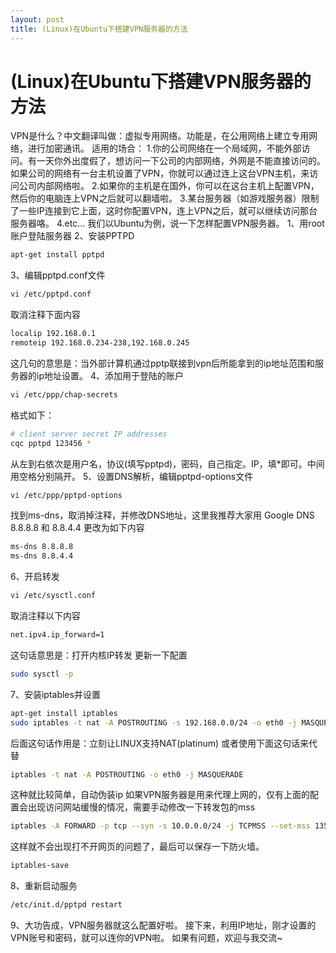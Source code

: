 ```yaml
---
layout: post
title: (Linux)在Ubuntu下搭建VPN服务器的方法
---
```


# (Linux)在Ubuntu下搭建VPN服务器的方法
VPN是什么？中文翻译叫做：虚拟专用网络。功能是，在公用网络上建立专用网络，进行加密通讯。
适用的场合：
1.你的公司网络在一个局域网，不能外部访问。有一天你外出度假了，想访问一下公司的内部网络，外网是不能直接访问的。如果公司的网络有一台主机设置了VPN，你就可以通过连上这台VPN主机，来访问公司内部网络啦。
2.如果你的主机是在国外，你可以在这台主机上配置VPN，然后你的电脑连上VPN之后就可以翻墙啦。
3.某台服务器（如游戏服务器）限制了一些IP连接到它上面，这时你配置VPN，连上VPN之后，就可以继续访问那台服务器咯。
4.etc…
我们以Ubuntu为例，说一下怎样配置VPN服务器。
1、用root账户登陆服务器
2、安装PPTPD
```bash
apt-get install pptpd
```
3、编辑pptpd.conf文件
```bash
vi /etc/pptpd.conf
```
取消注释下面内容
```bash
localip 192.168.0.1
remoteip 192.168.0.234-238,192.168.0.245
```
这几句的意思是：当外部计算机通过pptp联接到vpn后所能拿到的ip地址范围和服务器的ip地址设置。
4、添加用于登陆的账户
```bash
vi /etc/ppp/chap-secrets
```
格式如下：
```bash
# client server secret IP addresses
cqc pptpd 123456 *
```
从左到右依次是用户名，协议(填写pptpd)，密码，自己指定。IP，填*即可。中间用空格分别隔开。
5、设置DNS解析，编辑pptpd-options文件
```bash
vi /etc/ppp/pptpd-options
```
找到ms-dns，取消掉注释，并修改DNS地址，这里我推荐大家用
Google DNS 8.8.8.8 和 8.8.4.4
更改为如下内容
```bash
ms-dns 8.8.8.8
ms-dns 8.8.4.4
```
6、开启转发
```bash
vi /etc/sysctl.conf
```
取消注释以下内容
```bash
net.ipv4.ip_forward=1
```
这句话意思是：打开内核IP转发
更新一下配置
```bash
sudo sysctl -p
```
7、安装iptables并设置
```bash
apt-get install iptables
sudo iptables -t nat -A POSTROUTING -s 192.168.0.0/24 -o eth0 -j MASQUERADE
```
后面这句话作用是：立刻让LINUX支持NAT(platinum)
或者使用下面这句话来代替
```bash
iptables -t nat -A POSTROUTING -o eth0 -j MASQUERADE
```
这种就比较简单，自动伪装ip
如果VPN服务器是用来代理上网的，仅有上面的配置会出现访问网站缓慢的情况，需要手动修改一下转发包的mss
```bash
iptables -A FORWARD -p tcp --syn -s 10.0.0.0/24 -j TCPMSS --set-mss 1356
```
这样就不会出现打不开网页的问题了，最后可以保存一下防火墙。
```bash
iptables-save
```
8、重新启动服务
```bash
/etc/init.d/pptpd restart
```
9、大功告成，VPN服务器就这么配置好啦。
接下来，利用IP地址，刚才设置的VPN账号和密码，就可以连你的VPN啦。
如果有问题，欢迎与我交流~
